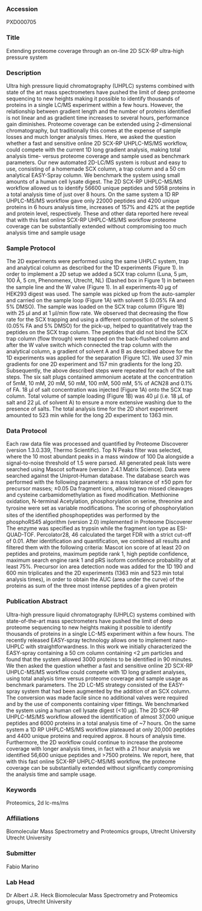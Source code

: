 ### Accession
PXD000705

### Title
Extending proteome coverage through an on-line 2D SCX-RP ultra-high pressure system

### Description
Ultra high pressure liquid chromatography (UHPLC) systems combined with state of the art mass spectrometers have pushed the limit of deep proteome sequencing to new heights making it possible to identify thousands of proteins in a single LC/MS experiment within a few hours. However, the relationship between gradient length and the number of proteins identified is not linear and as gradient time increases to several hours, performance gain diminishes. Proteome coverage can be extended using 2-dimensional chromatography, but traditionally this comes at the expense of sample losses and much longer analysis times. Here, we asked the question whether a fast and sensitive online 2D SCX-RP UHPLC-MS/MS workflow, could compete with the current 1D long gradient analysis, making total analysis time- versus proteome coverage and sample used as benchmark parameters. Our new automated 2D-LC/MS system is robust and easy to use, consisting of a homemade SCX column, a trap column and a 50 cm analytical EASY-Spray column. We benchmark the system using small amounts of a human cell lysate digest. The 2D SCX-RP UHPLC-MS/MS workflow allowed us to identify 56600 unique peptides and 5958 proteins in a total analysis time of just over 8 hours. On the same system a 1D RP UHPLC-MS/MS workflow gave only 22000 peptides and 4200 unique proteins in 6 hours analysis time, increases of 157% and 42% at the peptide and protein level, respectively. These and other data reported here reveal that with this fast online SCX-RP UHPLC-MS/MS workflow proteome coverage can be substantially extended without compromising too much analysis time and sample usage

### Sample Protocol
The 2D experiments were performed using the same UHPLC system, trap and analytical column as described for the 1D experiments (Figure 1). In order to implement a 2D setup we added a SCX trap column (Luna, 5 μm, 100 Å, 5 cm, Phenomenex, Utrecht, NL) (Dashed box in Figure 1) in between the sample line and the W valve (Figure 1). In all experiments   ̴10 µg of HEK293 digest was used. The sample was picked up from the auto-sampler and carried on the sample loop (Figure 1A) with solvent S (0.05% FA and 5% DMSO). The sample was loaded on the SCX trap column (Figure 1B) with 25 µl and at 1 µl/min flow rate. We observed that decreasing the flow rate for the SCX trapping and using a different composition of the solvent S (0.05% FA and 5% DMSO) for the pick-up, helped to quantitatively trap the peptides on the SCX trap column. The peptides that did not bind the SCX trap column (flow through) were trapped on the back-flushed column and after the W valve switch which connected the trap column with the analytical column, a gradient of solvent A and B as described above for the 1D experiments was applied for the separation (Figure 1C). We used 37 min gradients for one 2D experiment and 157 min gradients for the long 2D. Subsequently, the above described steps were repeated for each of the salt steps. The six salt plugs contained ammonium acetate at the concentration of 5mM, 10 mM, 20 mM, 50 mM, 100 mM, 500 mM, 5% of ACN28 and 0.1% of FA. 18 µl of salt concentration was injected (Figure 1A) onto the SCX trap column. Total volume of sample loading (Figure 1B) was 40 µl (i.e. 18 µL of salt and 22 µL of solvent A) to ensure a more extensive washing due to the presence of salts. The total analysis time for the 2D short experiment amounted to 523 min while for the long 2D experiment to 1363 min.

### Data Protocol
Each raw data file was processed and quantified by Proteome Discoverer (version 1.3.0.339, Thermo Scientific). Top N Peaks filter was selected, where the 10 most abundant peaks in a mass window of 100 Da alongside a signal-to-noise threshold of 1.5 were parsed. All generated peak lists were searched using Mascot software (version 2.4.1 Matrix Science). Data were searched against the Uniprot-Human database. The database search was performed with the following parameters: a mass tolerance of ±50 ppm for precursor masses; ±0.05 Da  fragment ions, allowing two missed cleavages and cysteine carbamidomethylation as fixed modification. Methionine oxidation, N-terminal Acetylation, phosphorylation on serine, threonine and tyrosine were set as variable modiﬁcations. The scoring of phosphorylation sites of the identiﬁed phosphopeptides was performed by the phosphoRS45 algorithm (version 2.0) implemented in Proteome Discoverer The enzyme was specified as trypsin while the fragment ion type as ESI-QUAD-TOF. Percolator28, 46 calculated the target FDR with a strict cut-off of 0.01. After identification and quantification, we combined all results and filtered them with the following criteria: Mascot ion score of at least 20 on peptides and proteins, maximum peptide rank 1, high peptide confidence, maximum search engine rank 1 and pRS isoform confidence probability of at least 75%. Precursor ion area detection node was added for the 1D 190 and 600 min triplicates and the 2D experiments (1363 min and 523 min total analysis times), in order to obtain the AUC (area under the curve) of the proteins as sum of the three most intense peptides of a given protein

### Publication Abstract
Ultra-high pressure liquid chromatography (UHPLC) systems combined with state-of-the-art mass spectrometers have pushed the limit of deep proteome sequencing to new heights making it possible to identify thousands of proteins in a single LC-MS experiment within a few hours. The recently released EASY-spray technology allows one to implement nano-UHPLC with straightforwardness. In this work we initially characterized the EASY-spray containing a 50 cm column containing &lt;2 &#x3bc;m particles and found that the system allowed 3000 proteins to be identified in 90 minutes. We then asked the question whether a fast and sensitive online 2D SCX-RP UHPLC-MS/MS workflow could compete with 1D long gradient analyses, using total analysis time versus proteome coverage and sample usage as benchmark parameters. The 2D LC-MS strategy consisted of the EASY-spray system that had been augmented by the addition of an SCX column. The conversion was made facile since no additional valves were required and by the use of components containing viper fittings. We benchmarked the system using a human cell lysate digest (&lt;10 &#x3bc;g). The 2D SCX-RP UHPLC-MS/MS workflow allowed the identification of almost 37,000 unique peptides and 6000 proteins in a total analysis time of ~7 hours. On the same system a 1D RP UHPLC-MS/MS workflow plateaued at only 20,000 peptides and 4400 unique proteins and required approx. 8 hours of analysis time. Furthermore, the 2D workflow could continue to increase the proteome coverage with longer analysis times, in fact with a 21 hour analysis we identified 56,600 unique peptides and &gt;7500 proteins. We report, here, that with this fast online SCX-RP UHPLC-MS/MS workflow, the proteome coverage can be substantially extended without significantly compromising the analysis time and sample usage.

### Keywords
Proteomics, 2d lc-ms/ms

### Affiliations
Biomolecular Mass Spectrometry and Proteomics groups, Utrecht University
Utrecht University

### Submitter
Fabio Marino

### Lab Head
Dr Albert J.R. Heck
Biomolecular Mass Spectrometry and Proteomics groups, Utrecht University


